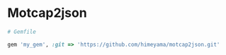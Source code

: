 # Motcap2json

```ruby
# Gemfile

gem 'my_gem', :git => 'https://github.com/himeyama/motcap2json.git'
```